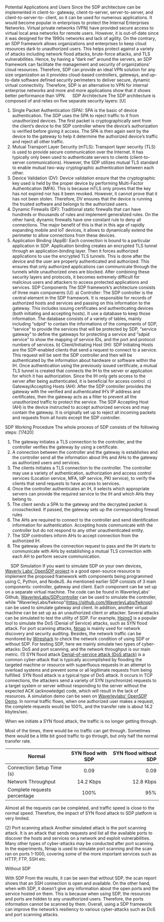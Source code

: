 Potential Applications and Users
Since the SDP architecture can be implemented in client-to- gateway, client-to-server, server-to-server, and client-to-server-to- client, so it can be used for numerous applications. It would become popular in enterprises to protect the Internal Enterprises Networks. 
	Virtual private networks (VPN) have provided secure access to virtual local area networks for remote users. However, it is out-of-date since it was designed for the 1990s networks and lack of agility. 
On the contrary, an SDP framework allows organizations and enterprises to keep cloud resources dark to unauthorized users. This helps protect against a variety of attacks including network flood attacks, brute-force attacks, and TLS vulnerabilities. Hence, by having a “dark net” around the servers, an SDP framework can facilitate the management and security of organizations’ cloud resources. Therefore, SDP can provide an ideal VPN solution for any size organization as it provides cloud-based controllers, gateways, and up-to-date software defined security perimeters to deliver secure, dynamic virtual connectivity. 
Therefore, SDP is an alternative to VPN for internal enterprise networks and more and more applications show that it shows better performance than VPN.
 
SDP Architecture
The SDP architecture is composed of and relies on five separate security layers: [U]
1)	Single Packet Authentication (SPA): SPA is the basic of device authentication. The SDP uses the SPA to reject traffic to it from unauthorized devices. The first packet is cryptographically sent from the client’s device to the SDP controller where the device’s authorization is verified before giving it access. The SPA is then again sent by the device to the gateway to help it determine the authorized device’s traffic and reject all other traffic.
2)	Mutual Transport Layer Security (mTLS): Transport layer security (TLS) is used to provide secure communication over the Internet. It has typically only been used to authenticate servers to clients (client-to-server communications). However, the SDP utilizes mutual TLS standard to enable mutual two-way cryptographic authentication between each other.
3)	Device Validation (DV): Device validation ensure that the cryptographic key used is held by the proper device by performing Multi-Factor Authentication (MFA). This is because mTLS only proves that the key has not expired nor has it been revoked. However, it cannot prove that it has not been stolen. Therefore, DV ensures that the device is running the trusted software and belongs to the authorized users.
4)	Dynamic Firewalls (DF): Traditional static firewalls that can have hundreds or thousands of rules and implement generalized rules. On the other hand, dynamic firewalls have one constant rule to deny all connections. The major benefit of this is that in this age of rapidly expanding mobile and IoT devices, it allows to dynamically extend the perimeter to allow connections from these devices.
5)	Application Binding (AppB): Each connection is bound to a particular application in SDP. Application binding creates an encrypted TLS tunnel through an application-binding layer. Then it forces authorized applications to use the encrypted TLS tunnels. This is done after the device and the user are properly authenticated and authorized. This ensures that only authorized applications can communicate through the tunnels while unauthorized ones are blocked.
After combining these security layers and protocols, it becomes extremely difficult for malicious users and attackers to access protected applications and services.
SDP Components
The SDP framework’s architecture consists of three main components [U]:
a)	Controller: The SDP controller is the central element in the SDP framework. It is responsible for records of authorized hosts and services and passing on this information to the gateway. This includes issuing certificates and authenticating devices (both initiating and accepting hosts). It use a database to keep those information. The database consists of a variety of tables, mainly including “sdpid” to contain the informations of the components of SDP, “service” to provide the services that will be protected by SDP, “service gateway” to define the gateways for protecting a service and “sdpid service” to show the mapping of service IDs, and the port and protocol numbers of services. 
b)	Client/Initiating Host (IH): SDP Initiating Hosts are the SDP-enabled clients that send a request to connect to a service. This request will be sent the SDP controller and then will be authenticated by the information about hardware or software within the IH. Once authentication using the previously issued certificate, a mutual TLS tunnel is created that connects the IH to the server or application for which it has authorization. Since the IH only gets access to the server after being authenticated, it is beneficial for access control.
c)	Gateway/Accepting Hosts (AH): After the SDP controller provides the gateway with the verified and authenticated IH’s IP address and certificates, then the gateway acts as a filter to prevent all the unauthorized traffic to protect the service. The SDP Accepting Host (AH) is the device instructed to accept authorized services and may contain the gateway. It is originally set up to reject all incoming packets and requests from all hosts except the SDP controller.
 
SDP Working Procedure
The whole process of SDP consists of the following steps: [17420] 
1)	The gateway initiates a TLS connection to the controller, and the controller verifies the gateway by using a certificate.
2)	A connection between the controller and the gateway is establishes and the controller send all the information about IHs and AHs to the gateway as authorized users and services.
3)	The clients initiates a TLS connection to the controller. The controller may use a variety of authentication, authorization and access control services (Location service, MFA, IdP service, PKI service), to verify the clients that send requests to have access to services.
4)	Once the controller authenticates an IH, it selects which appropriate servers can provide the required service to the IH and which AHs they belong to.
5)	The client sends a SPA to the gateway and the decrypted packet is crosschecked. If passed, the gateway sets up the corresponding firewall rules
6)	The AHs are required to connect to the controller and send identification information for authentication. Accepting hosts communicate with the controller but do not respond to any other unauthenticated entity. 
7)	The SDP controllers inform AHs to accept connection from the authorized IH.
8)	The gateway allows the connection request to pass and the IH starts to communicate with AHs by establishing a mutual TLS connection with each AH to perform secure communication.

 
SDP Simulation
	If you want to simulate SDP on your own devices, [Waverly Labs’ OpenSDP project](https://www.waverleylabs.com/open-source-sdp/) is a good open-source resource to implement the proposed framework with components being programmed using C, Python, and NodeJS.
As mentioned earlier SDP consists of 3 main components: controller, gateway and client. Each component can be set up on a separate virtual machine. The code can be found in WaverleyLabs’ Github, [WaverleyLabs/SDPcontroller](https://github.com/WaverleyLabs/SDPcontroller) can be used to simulate the controller, while “WaverleyLabs/fwknop”(https://github.com/WaverleyLabs/fwknop) can be used to simulate gateway and client. 
In addition, another virtual machine can be set up as an unauthorized client or attacker. Several attacks can be simulated to test the utility of SDP. For example, [Hping3](http://www.hping.org/download.php) is a popular tool to simulate the DoS (Denial of Service) attacks, such as SYN flood attack. For port scanning attacks, [Nmap](https://nmap.org/download.html) is mainly used for network discovery and security auditing. Besides, the network traffic can be monitored by [Wireshark](https://www.wireshark.org/download.html) to check the network condition of using SDP or without SDP.
For testing SDP, here we mainly simulate two types of cyber-attacks: DoS and port scanning, and the network throughput is our main metric. 
(1)	SYN flood attack
[Denial-of-service attack (DoS attack)](https://en.wikipedia.org/wiki/Denial-of-service_attack) is a common cyber-attack that is typically accomplished by flooding the targeted machine or resource with superfluous requests in an attempt to overload systems and prevent some or all legitimate requests from being fulfilled.
SYN flood attack is a typical type of DoS attack. It occurs in TCP connections, the attackers send a variety of SYN (synchronize) requests to a target system or server without responding to the server without the expected ACK (acknowledge) code, which will result in the lack of resources. 
A simulation demo can be seen on [Waverleylabs’  OpenSDP Demo](http://www.waverleylabs.com/open-source-sdp/demo/). In normal traffic flows, when one authorized user makes a request, the complete requests would be 100%, and the transfer rate is about 14.2 kbytes/sec.
  
When we initiate a SYN flood attack, the traffic is no longer getting through.
 
   
Most of the times, there would be no traffic can get through. Sometimes there would be a little bit good traffic to go through, but only half the normal transfer rate.
 
| Normal |SYN flood with SDP |SYN flood without SDP |
| ------------- |:-------------:| -----:|
| Connection Setup Time (s)| 0.09 | 0.09 | 1.02 |
| Network Throughput| 14.2 Kbps | 12.8 Kbps | 7.6 Kbps |
| Complete requests percentage |100% | 95%  | 5% |

Almost all the requests can be completed, and traffic speed is close to the normal speed. Therefore, the impact of SYN flood attack to SDP platform is very limited.

(2)	Port scanning attack
Another simulated attack is the port scanning attack. It is an attack that sends requests and list all the available ports to discover the hosts and services on a network and exploit vulnerabilities. Many other types of cyber-attacks may be conducted after port scanning.
In the experiments, Nmap is used to simulate port scanning and the scan ran on ports 1-1000, covering some of the more important services such as HTTP, FTP, SSH etc.
  
Without SDP
  
With SDP
	From the results, it can be seen that without SDP, the scan report shows that an SSH connection is open and available. On the other hand, when with SDP, it doesn’t give any information about the open ports and the service hosted on them. This is because when using SDP, the resources and ports are hidden to any unauthorized users. Therefore, the ports information cannot be scanned by them. 
Overall, using a SDP framework can improve the network’s resiliency to various cyber-attacks such as DoS and port scanning attacks.
